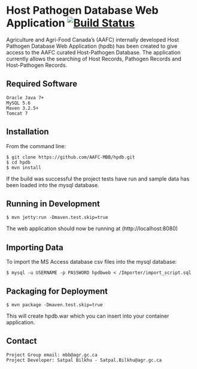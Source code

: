 # Host Pathogen Database Web Application [![Build Status](https://travis-ci.org/AAFC-MBB/hpdb.svg?branch=dev)](https://travis-ci.org/AAFC-MBB/hpdb)

Agriculture and Agri-Food Canada’s (AAFC) internally developed Host Pathogen Database Web Application (hpdb) has been created to give access to the AAFC curated Host-Pathogen Database.  The application currently allows the searching of Host Records, Pathogen Records and Host-Pathogen Records.


Required Software
------------------

    Oracle Java 7+
    MySQL 5.6
    Maven 3.2.5+
    Tomcat 7


Installation
------------

From the command line:

    $ git clone https://github.com/AAFC-MBB/hpdb.git
    $ cd hpdb
    $ mvn install
    
If the build was successful the project tests have run and sample data has been loaded into the mysql database. 

    
Running in Development
----------------------

    $ mvn jetty:run -Dmaven.test.skip=true
    
The web application should now be running at (http://localhost:8080)
    
    
Importing Data
--------------

To import the MS Access database csv files into the mysql database:

    $ mysql -u USERNAME -p PASSWORD hpdbweb < /Importer/import_script.sql


Packaging for Deployment
------------------------

    $ mvn package -Dmaven.test.skip=true 
 
 This will create hpdb.war which you can insert into your container application.


Contact
-------

    Project Group email: mbb@agr.gc.ca
    Project Developer: Satpal Bilkhu - Satpal.Bilkhu@agr.gc.ca
